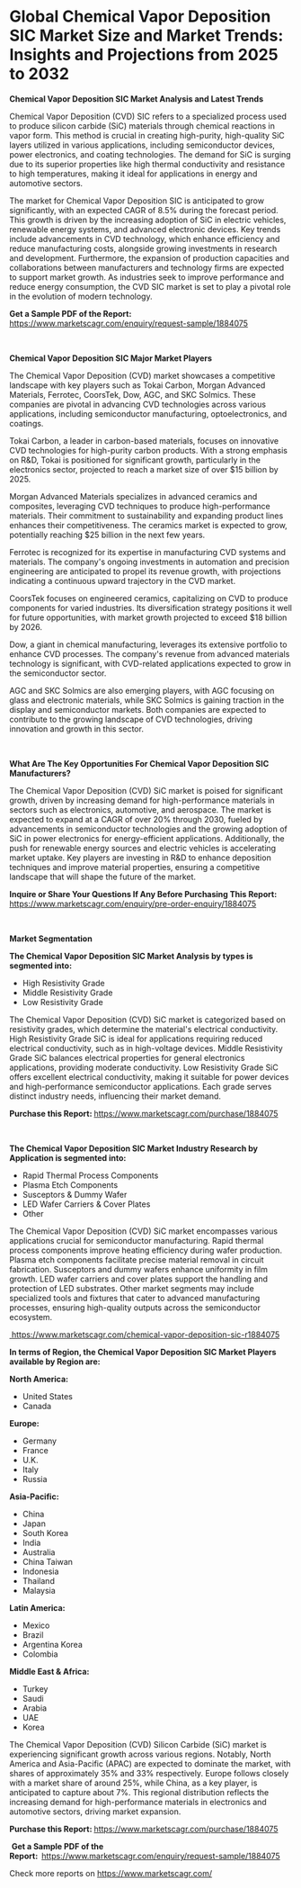<p><h1>Global Chemical Vapor Deposition SIC Market Size and Market Trends: Insights and Projections from 2025 to 2032</h1></p><p><strong>Chemical Vapor Deposition SIC Market Analysis and Latest Trends</strong></p>
<p><p>Chemical Vapor Deposition (CVD) SIC refers to a specialized process used to produce silicon carbide (SiC) materials through chemical reactions in vapor form. This method is crucial in creating high-purity, high-quality SiC layers utilized in various applications, including semiconductor devices, power electronics, and coating technologies. The demand for SiC is surging due to its superior properties like high thermal conductivity and resistance to high temperatures, making it ideal for applications in energy and automotive sectors.</p><p>The market for Chemical Vapor Deposition SIC is anticipated to grow significantly, with an expected CAGR of 8.5% during the forecast period. This growth is driven by the increasing adoption of SiC in electric vehicles, renewable energy systems, and advanced electronic devices. Key trends include advancements in CVD technology, which enhance efficiency and reduce manufacturing costs, alongside growing investments in research and development. Furthermore, the expansion of production capacities and collaborations between manufacturers and technology firms are expected to support market growth. As industries seek to improve performance and reduce energy consumption, the CVD SIC market is set to play a pivotal role in the evolution of modern technology.</p></p>
<p><strong>Get a Sample PDF of the Report:&nbsp;</strong> <a href="https://www.marketscagr.com/enquiry/request-sample/1884075?utm_campaign=1895&utm_medium=2&utm_source=Github&utm_content=ia&utm_term=04022025&utm_id=chemical-vapor-deposition-sic">https://www.marketscagr.com/enquiry/request-sample/1884075</a></p>
<p>&nbsp;</p>
<p><strong>Chemical Vapor Deposition SIC Major Market Players</strong></p>
<p><p>The Chemical Vapor Deposition (CVD) market showcases a competitive landscape with key players such as Tokai Carbon, Morgan Advanced Materials, Ferrotec, CoorsTek, Dow, AGC, and SKC Solmics. These companies are pivotal in advancing CVD technologies across various applications, including semiconductor manufacturing, optoelectronics, and coatings.</p><p>Tokai Carbon, a leader in carbon-based materials, focuses on innovative CVD technologies for high-purity carbon products. With a strong emphasis on R&D, Tokai is positioned for significant growth, particularly in the electronics sector, projected to reach a market size of over $15 billion by 2025.</p><p>Morgan Advanced Materials specializes in advanced ceramics and composites, leveraging CVD techniques to produce high-performance materials. Their commitment to sustainability and expanding product lines enhances their competitiveness. The ceramics market is expected to grow, potentially reaching $25 billion in the next few years.</p><p>Ferrotec is recognized for its expertise in manufacturing CVD systems and materials. The company's ongoing investments in automation and precision engineering are anticipated to propel its revenue growth, with projections indicating a continuous upward trajectory in the CVD market.</p><p>CoorsTek focuses on engineered ceramics, capitalizing on CVD to produce components for varied industries. Its diversification strategy positions it well for future opportunities, with market growth projected to exceed $18 billion by 2026.</p><p>Dow, a giant in chemical manufacturing, leverages its extensive portfolio to enhance CVD processes. The company's revenue from advanced materials technology is significant, with CVD-related applications expected to grow in the semiconductor sector.</p><p>AGC and SKC Solmics are also emerging players, with AGC focusing on glass and electronic materials, while SKC Solmics is gaining traction in the display and semiconductor markets. Both companies are expected to contribute to the growing landscape of CVD technologies, driving innovation and growth in this sector.</p></p>
<p>&nbsp;</p>
<p><strong>What Are The Key Opportunities For Chemical Vapor Deposition SIC Manufacturers?</strong></p>
<p><p>The Chemical Vapor Deposition (CVD) SiC market is poised for significant growth, driven by increasing demand for high-performance materials in sectors such as electronics, automotive, and aerospace. The market is expected to expand at a CAGR of over 20% through 2030, fueled by advancements in semiconductor technologies and the growing adoption of SiC in power electronics for energy-efficient applications. Additionally, the push for renewable energy sources and electric vehicles is accelerating market uptake. Key players are investing in R&D to enhance deposition techniques and improve material properties, ensuring a competitive landscape that will shape the future of the market.</p></p>
<p><strong>Inquire or Share Your Questions If Any Before Purchasing This Report:</strong> <a href="https://www.marketscagr.com/enquiry/pre-order-enquiry/1884075?utm_campaign=1895&utm_medium=2&utm_source=Github&utm_content=ia&utm_term=04022025&utm_id=chemical-vapor-deposition-sic">https://www.marketscagr.com/enquiry/pre-order-enquiry/1884075</a></p>
<p>&nbsp;</p>
<p><strong>Market Segmentation</strong></p>
<p><strong>The Chemical Vapor Deposition SIC Market Analysis by types is segmented into:</strong></p>
<p><ul><li>High Resistivity Grade</li><li>Middle Resistivity Grade</li><li>Low Resistivity Grade</li></ul></p>
<p><p>The Chemical Vapor Deposition (CVD) SiC market is categorized based on resistivity grades, which determine the material's electrical conductivity. High Resistivity Grade SiC is ideal for applications requiring reduced electrical conductivity, such as in high-voltage devices. Middle Resistivity Grade SiC balances electrical properties for general electronics applications, providing moderate conductivity. Low Resistivity Grade SiC offers excellent electrical conductivity, making it suitable for power devices and high-performance semiconductor applications. Each grade serves distinct industry needs, influencing their market demand.</p></p>
<p><strong>Purchase this Report:&nbsp;</strong><a href="https://www.marketscagr.com/purchase/1884075?utm_campaign=1895&utm_medium=2&utm_source=Github&utm_content=ia&utm_term=04022025&utm_id=chemical-vapor-deposition-sic">https://www.marketscagr.com/purchase/1884075</a></p>
<p>&nbsp;</p>
<p><strong>The Chemical Vapor Deposition SIC Market Industry Research by Application is segmented into:</strong></p>
<p><ul><li>Rapid Thermal Process Components</li><li>Plasma Etch Components</li><li>Susceptors & Dummy Wafer</li><li>LED Wafer Carriers & Cover Plates</li><li>Other</li></ul></p>
<p><p>The Chemical Vapor Deposition (CVD) SiC market encompasses various applications crucial for semiconductor manufacturing. Rapid thermal process components improve heating efficiency during wafer production. Plasma etch components facilitate precise material removal in circuit fabrication. Susceptors and dummy wafers enhance uniformity in film growth. LED wafer carriers and cover plates support the handling and protection of LED substrates. Other market segments may include specialized tools and fixtures that cater to advanced manufacturing processes, ensuring high-quality outputs across the semiconductor ecosystem.</p></p>
<p><a href="https://www.marketscagr.com/chemical-vapor-deposition-sic-r1884075?utm_campaign=1895&utm_medium=2&utm_source=Github&utm_content=ia&utm_term=04022025&utm_id=chemical-vapor-deposition-sic">&nbsp;https://www.marketscagr.com/chemical-vapor-deposition-sic-r1884075</a></p>
<p><strong>In terms of Region, the Chemical Vapor Deposition SIC Market Players available by Region are:</strong></p>
<p>
    <p> <strong> North America: </strong>
        <ul>
            <li>United States</li>
            <li>Canada</li>
        </ul>
        </p> 
    <p> <strong> Europe: </strong>
        <ul>
            <li>Germany</li>
            <li>France</li>
            <li>U.K.</li>
            <li>Italy</li>
            <li>Russia</li>
        </ul>
        </p> 
    <p> <strong> Asia-Pacific: </strong>
        <ul>
            <li>China</li>
            <li>Japan</li>
            <li>South Korea</li>
            <li>India</li>
            <li>Australia</li>
            <li>China Taiwan</li>
            <li>Indonesia</li>
            <li>Thailand</li>
            <li>Malaysia</li>
        </ul>
        </p> 
    <p> <strong> Latin America: </strong>
        <ul>
            <li>Mexico</li>
            <li>Brazil</li>
            <li>Argentina Korea</li>
            <li>Colombia</li>
        </ul>
        </p> 
    <p> <strong> Middle East & Africa: </strong>
        <ul>
            <li>Turkey</li>
            <li>Saudi</li>
            <li>Arabia</li>
            <li>UAE</li>
            <li>Korea</li>
        </ul>
    </p>
    </p>
<p><p>The Chemical Vapor Deposition (CVD) Silicon Carbide (SiC) market is experiencing significant growth across various regions. Notably, North America and Asia-Pacific (APAC) are expected to dominate the market, with shares of approximately 35% and 33% respectively. Europe follows closely with a market share of around 25%, while China, as a key player, is anticipated to capture about 7%. This regional distribution reflects the increasing demand for high-performance materials in electronics and automotive sectors, driving market expansion.</p></p>
<p><strong>Purchase this Report: </strong><a href="https://www.marketscagr.com/purchase/1884075?utm_campaign=1895&utm_medium=2&utm_source=Github&utm_content=ia&utm_term=04022025&utm_id=chemical-vapor-deposition-sic">https://www.marketscagr.com/purchase/1884075</a></p>
<p>&nbsp;<strong>Get a Sample PDF of the Report:&nbsp;&nbsp;</strong><a href="https://www.marketscagr.com/enquiry/request-sample/1884075?utm_campaign=1895&utm_medium=2&utm_source=Github&utm_content=ia&utm_term=04022025&utm_id=chemical-vapor-deposition-sic">https://www.marketscagr.com/enquiry/request-sample/1884075</a></p>
<p><strong></strong></p>
<p>Check more reports on <a href="https://www.marketscagr.com/?utm_campaign=1895&utm_medium=2&utm_source=Github&utm_content=ia&utm_term=04022025&utm_id=chemical-vapor-deposition-sic">https://www.marketscagr.com/</a></p>
